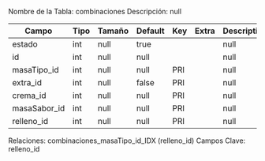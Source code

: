 
  Nombre de la Tabla: combinaciones
  Descripción: null

| Campo          | Tipo | Tamaño    |  Default    | Key | Extra | Description | 
|----------------|------|-----------|-------------|-----|-------|-------------|
|estado| int| null |true |  | | null |
|id| int| null |null |  | | null |
|masaTipo_id| int| null |null | PRI | | null |
|extra_id| int| null |false | PRI | | null |
|crema_id| int| null |null | PRI | | null |
|masaSabor_id| int| null |null | PRI | | null |
|relleno_id| int| null |null | PRI | | null |

Relaciones:  combinaciones_masaTipo_id_IDX (relleno_id) 
Campos Clave: relleno_id
